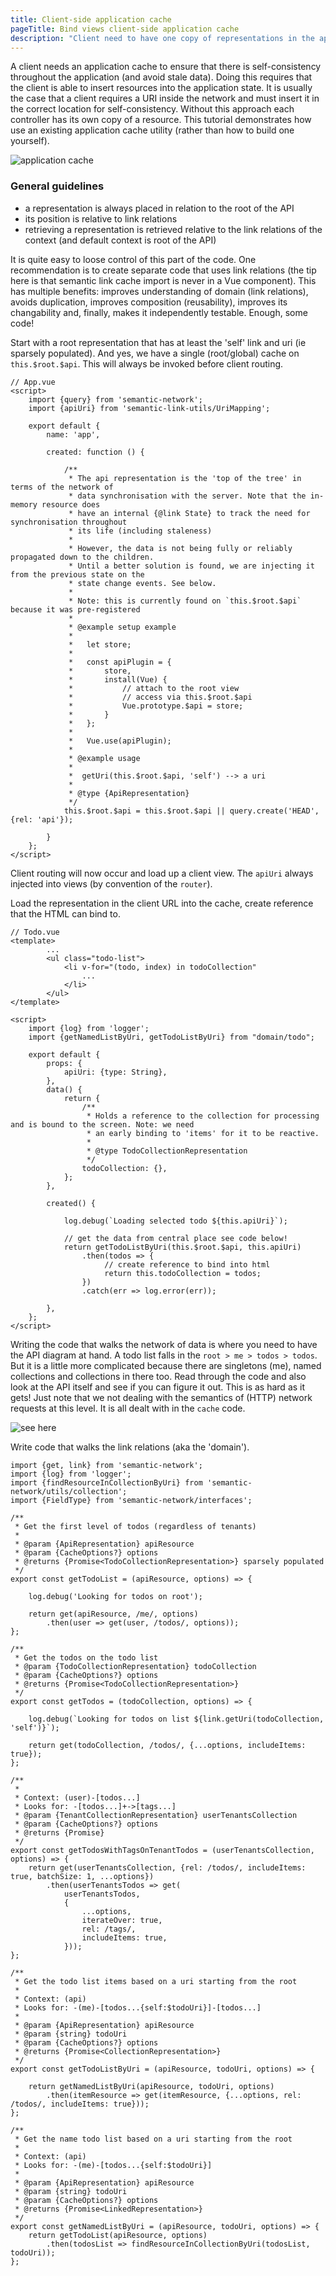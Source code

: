 ```yaml
---
title: Client-side application cache
pageTitle: Bind views client-side application cache
description: "Client need to have one copy of representations in the application cache"
---
```


A client needs an application cache to ensure that there is self-consistency throughout the application (and avoid stale data). Doing this requires that the client is able to insert resources into the application state. It is usually the case that a client requires a URI inside the network and must insert it in the correct location for self-consistency. Without this approach each controller has its own copy of a resource. This tutorial demonstrates how use an existing application cache utility (rather than how to build one yourself).

![application cache](application-cache.png)

### General guidelines

* a representation is always placed in relation to the root of the API
* its position is relative to link relations
* retrieving a representation is retrieved relative to the link relations of the context (and default context is root of the API)

It is quite easy to loose control of this part of the code. One recommendation is to create separate code that uses link relations (the tip here is that semantic link cache import is never in a Vue component). This has multiple benefits: improves understanding of domain (link relations), avoids duplication, improves composition (reusability), improves its changability and, finally, makes it independently testable. Enough, some code!

<Instruction>

Start with a root representation that has at least the 'self' link and uri (ie sparsely populated). And yes, we have a single (root/global) cache on `this.$root.$api`. This will always be invoked before client routing.

```js(path="...todo-hypermedia/client/src/App.vue")
// App.vue
<script>
    import {query} from 'semantic-network';
    import {apiUri} from 'semantic-link-utils/UriMapping';

    export default {
        name: 'app',

        created: function () {

            /**
             * The api representation is the 'top of the tree' in terms of the network of
             * data synchronisation with the server. Note that the in-memory resource does
             * have an internal {@link State} to track the need for synchronisation throughout
             * its life (including staleness)
             *
             * However, the data is not being fully or reliably propagated down to the children.
             * Until a better solution is found, we are injecting it from the previous state on the
             * state change events. See below.
             *
             * Note: this is currently found on `this.$root.$api` because it was pre-registered
             *
             * @example setup example
             *
             *   let store;
             *
             *   const apiPlugin = {
             *       store,
             *       install(Vue) {
             *           // attach to the root view
             *           // access via this.$root.$api
             *           Vue.prototype.$api = store;
             *       }
             *   };
             *
             *   Vue.use(apiPlugin);
             *
             * @example usage
             *
             *  getUri(this.$root.$api, 'self') --> a uri
             *
             * @type {ApiRepresentation}
             */
            this.$root.$api = this.$root.$api || query.create('HEAD', {rel: 'api'});

        }
    };
</script>
```

</Instruction>

Client routing will now occur and load up a client view. The `apiUri` always injected into views (by convention of the `router`).

<Instruction>

Load the representation in the client URL into the cache, create reference that the HTML can bind to.

```js{35}(path="...todo-hypermedia/client/src/components/app/Todo.vue")
// Todo.vue
<template>
        ...
        <ul class="todo-list">
            <li v-for="(todo, index) in todoCollection"
                ...
            </li>
        </ul>
</template>

<script>
    import {log} from 'logger';
    import {getNamedListByUri, getTodoListByUri} from "domain/todo";

    export default {
        props: {
            apiUri: {type: String},
        },
        data() {
            return {
                /**
                 * Holds a reference to the collection for processing and is bound to the screen. Note: we need
                 * an early binding to 'items' for it to be reactive.
                 *
                 * @type TodoCollectionRepresentation
                 */
                todoCollection: {},
            };
        },

        created() {

            log.debug(`Loading selected todo ${this.apiUri}`);

            // get the data from central place see code below!
            return getTodoListByUri(this.$root.$api, this.apiUri)
                .then(todos => {
                     // create reference to bind into html
                     return this.todoCollection = todos;
                })
                .catch(err => log.error(err));

        },
    };
</script>
```

</Instruction>

Writing the code that walks the network of data is where you need to have the API diagram at hand. A todo list falls in the `root > me > todos > todos`. But it is a little more complicated because there are singletons (me), named collections and collections in there too. Read through the code and also look at the API itself and see if you can figure it out. This is as hard as it gets! Just note that we not dealing with the semantics of (HTTP) network requests at this level. It is all dealt with in the `cache` code.

![see here](../../hypermedia/advanced/todo-api.png)

<Instruction>

Write code that walks the link relations (aka the 'domain').

```js(path="...todo-hypermedia/client/src/domain/todo.js")
import {get, link} from 'semantic-network';
import {log} from 'logger';
import {findResourceInCollectionByUri} from 'semantic-network/utils/collection';
import {FieldType} from 'semantic-network/interfaces';

/**
 * Get the first level of todos (regardless of tenants)
 *
 * @param {ApiRepresentation} apiResource
 * @param {CacheOptions?} options
 * @returns {Promise<TodoCollectionRepresentation>} sparsely populated
 */
export const getTodoList = (apiResource, options) => {

    log.debug('Looking for todos on root');

    return get(apiResource, /me/, options)
        .then(user => get(user, /todos/, options));
};

/**
 * Get the todos on the todo list
 * @param {TodoCollectionRepresentation} todoCollection
 * @param {CacheOptions?} options
 * @returns {Promise<TodoCollectionRepresentation>}
 */
export const getTodos = (todoCollection, options) => {

    log.debug(`Looking for todos on list ${link.getUri(todoCollection, 'self')}`);

    return get(todoCollection, /todos/, {...options, includeItems: true});
};

/**
 *
 * Context: (user)-[todos...]
 * Looks for: -[todos...]+->[tags...]
 * @param {TenantCollectionRepresentation} userTenantsCollection
 * @param {CacheOptions?} options
 * @returns {Promise}
 */
export const getTodosWithTagsOnTenantTodos = (userTenantsCollection, options) => {
    return get(userTenantsCollection, {rel: /todos/, includeItems: true, batchSize: 1, ...options})
        .then(userTenantsTodos => get(
            userTenantsTodos,
            {
                ...options,
                iterateOver: true,
                rel: /tags/,
                includeItems: true,
            }));
};

/**
 * Get the todo list items based on a uri starting from the root
 *
 * Context: (api)
 * Looks for: -(me)-[todos...{self:$todoUri}]-[todos...]
 *
 * @param {ApiRepresentation} apiResource
 * @param {string} todoUri
 * @param {CacheOptions?} options
 * @returns {Promise<CollectionRepresentation>}
 */
export const getTodoListByUri = (apiResource, todoUri, options) => {

    return getNamedListByUri(apiResource, todoUri, options)
        .then(itemResource => get(itemResource, {...options, rel: /todos/, includeItems: true}));
};

/**
 * Get the name todo list based on a uri starting from the root
 *
 * Context: (api)
 * Looks for: -(me)-[todos...{self:$todoUri}]
 *
 * @param {ApiRepresentation} apiResource
 * @param {string} todoUri
 * @param {CacheOptions?} options
 * @returns {Promise<LinkedRepresentation>}
 */
export const getNamedListByUri = (apiResource, todoUri, options) => {
    return getTodoList(apiResource, options)
        .then(todosList => findResourceInCollectionByUri(todosList, todoUri));
};

```

</Instruction>

